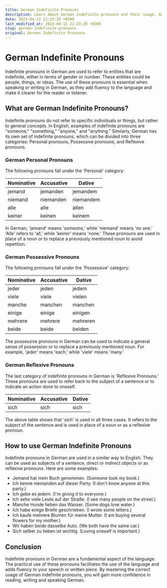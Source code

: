 ```yaml
---
title: German Indefinite Pronouns
description: Learn about German indefinite pronouns and their usage. Gain more confidence in speaking and writing German.
date: 2023-04-12 21:23:28 +0300
last_modified_at: 2023-04-12 21:23:28 +0300
slug: german-indefinite-pronouns
original: German Indefinite Pronouns
---
```

# German Indefinite Pronouns

Indefinite pronouns in German are used to refer to entities that are indefinite, either in terms of gender or number. These entities could be people, things, or ideas. The use of these pronouns is essential when speaking or writing in German, as they add fluency to the language and make it clearer for the reader or listener.

## What are German Indefinite Pronouns?

Indefinite pronouns do not refer to specific individuals or things, but rather to general concepts. In English, examples of indefinite pronouns are "someone," "something," "anyone," and "anything." Similarly, German has its own set of indefinite pronouns, which can be divided into three categories: Personal pronouns, Possessive pronouns, and Reflexive pronouns.

### German Personal Pronouns

The following pronouns fall under the 'Personal' category:

| Nominative | Accusative | Dative |
| --- | --- | --- |
| jemand | jemanden | jemandem |
| niemand | niemanden | niemandem |
| alle | alle | allen |
| keiner | keinen | keinem |

In German, 'jemand' means 'someone,' while 'niemand' means 'no one.' 'Alle' refers to 'all,' while 'keiner' means 'none.' These pronouns are used in place of a noun or to replace a previously mentioned noun to avoid repetition. 

### German Possessive Pronouns

The following pronouns fall under the 'Possessive' category:

| Nominative | Accusative | Dative |
| --- | --- | --- |
| jeder | jeden | jedem |
| viele | viele | vielen |
| manche | manchen | manchen |
| einige | einige | einigen |
| mehrere | mehrere | mehreren |
| beide | beide | beiden |

The possessive pronouns in German can be used to indicate a general sense of possession or to replace a previously mentioned noun. For example, 'jeder' means 'each,' while 'viele' means 'many.'

### German Reflexive Pronouns

The last category of indefinite pronouns in German is 'Reflexive Pronouns.' These pronouns are used to refer back to the subject of a sentence or to indicate an action done to oneself.

| Nominative | Accusative | Dative |
| --- | --- | --- |
| sich | sich | sich |

The above table shows that 'sich' is used in all three cases. It refers to the subject of the sentence and is used in place of a noun or as a reflexive pronoun.

## How to use German Indefinite Pronouns

Indefinite pronouns in German are used in a similar way to English. They can be used as subjects of a sentence, direct or indirect objects or as reflexive pronouns. Here are some examples:

- Jemand hat mein Buch genommen. (Someone took my book.)
- Ich kenne niemanden auf dieser Party. (I don't know anyone at this party.)
- Ich gebe es jedem. (I'm giving it to everyone.)
- Ich sehe viele Leute auf der Straße. (I see many people on the street.)
- Manche Hunde lieben das Wasser. (Some dogs love water.)
- Ich habe einige Briefe geschrieben. (I wrote some letters.)
- Ich kaufe mehrere Blumen für meine Mutter. (I am buying several flowers for my mother.)
- Wir haben beide dasselbe Auto. (We both have the same car.)
- Sich selber zu lieben ist wichtig. (Loving oneself is important.)

## Conclusion

Indefinite pronouns in German are a fundamental aspect of the language. The practical use of these pronouns facilitates the use of the language and adds fluency to your speech or written piece. By mastering the correct usage of German indefinite pronouns, you will gain more confidence in reading, writing and speaking German.
